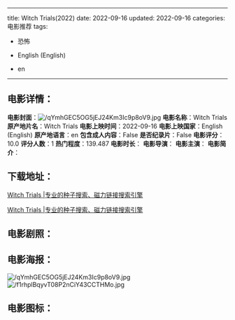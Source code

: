 
---
title: Witch Trials(2022)
date: 2022-09-16
updated: 2022-09-16
categories: 电影推荐
tags:
- 恐怖

- English (English)
- en
---


> 

## **电影详情**：

**电影封面**：<img src="https://image.tmdb.org/t/p/w200/qYmhGEC5OG5jEJ24Km3Ic9p8oV9.jpg" alt="/qYmhGEC5OG5jEJ24Km3Ic9p8oV9.jpg" title="/qYmhGEC5OG5jEJ24Km3Ic9p8oV9.jpg">
**电影名称**：Witch Trials
**原产地片名**：Witch Trials
**电影上映时间**：2022-09-16
**电影上映国家**：English (English)
**原产地语言**：en
**包含成人内容**：False
**是否纪录片**：False
**电影评分**：10.0
**评分人数**：1
**热门程度**：139.487
**电影时长**：
**电影导演**：
**电影主演**：
**电影简介**：

## **下载地址**：
[Witch Trials |专业的种子搜索、磁力链接搜索引擎](https://movie.amd794.com:2083/?search=Witch%20Trials&ordering=&mode=match_phrase&page_size=10&page=1)

[Witch Trials |专业的种子搜索、磁力链接搜索引擎](https://movie.amd794.com:2083/?search=Witch%20Trials&ordering=&mode=match_phrase&page_size=10&page=1)
 

## **电影剧照**：


## **电影海报**：
<img src="https://image.tmdb.org/t/p/original/qYmhGEC5OG5jEJ24Km3Ic9p8oV9.jpg" alt="/qYmhGEC5OG5jEJ24Km3Ic9p8oV9.jpg" title="/qYmhGEC5OG5jEJ24Km3Ic9p8oV9.jpg"><img src="https://image.tmdb.org/t/p/original/f1rhplBqyvT08P2nCiY43CCTHMo.jpg" alt="/f1rhplBqyvT08P2nCiY43CCTHMo.jpg" title="/f1rhplBqyvT08P2nCiY43CCTHMo.jpg">

## **电影图标**：

